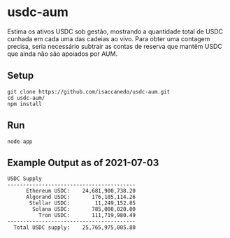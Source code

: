 usdc-aum
========

Estima os ativos USDC sob gestão, mostrando a quantidade total de USDC cunhada em cada uma das cadeias ao vivo. Para obter uma contagem precisa, seria necessário subtrair as contas de reserva que mantêm USDC que ainda não são apoiados por AUM.

## Setup
```
git clone https://github.com/isaccanedo/usdc-aum.git
cd usdc-aum/
npm install
```

## Run
```
node app
```

## Example Output as of 2021-07-03
```
USDC Supply
-----------------------------------------
      Ethereum USDC:    24,681,900,738.20
      Algorand USDC:       176,105,114.26
       Stellar USDC:        11,249,152.85
        Solana USDC:       785,000,020.00
          Tron USDC:       111,719,980.49
-----------------------------------------
  Total USDC supply:    25,765,975,005.80
```
